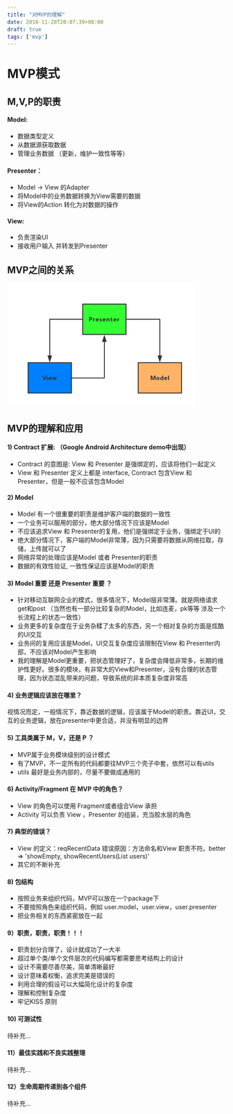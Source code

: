 ```yaml
---
title: "对MVP的理解"
date: 2018-11-28T20:07:39+08:00
draft: true
tags: ['mvp']
---
```



# MVP模式

## M,V,P的职责

#### Model: 
- 数据类型定义
- 从数据源获取数据
- 管理业务数据 （更新，维护一致性等等）

#### Presenter：
- Model → View 的Adapter
- 将Model中的业务数据转换为View需要的数据
- 将View的Action 转化为对数据的操作

#### View:
- 负责渲染UI
- 接收用户输入 并转发到Presenter

## MVP之间的关系
![mvp_relations.png](https://raw.githubusercontent.com/weixinfree/PickRepo/master/images/mvp.png)

## MVP的理解和应用
#### 1) Contract 扩展: （Google Android Architecture demo中出现）
- Contract 的意图是: View 和 Presenter 是强绑定的，应该将他们一起定义
- View 和 Presenter 定义上都是 interface, Contract 包含View 和 Presenter，但是一般不应该包含Model

#### 2) Model 
- Model 有一个很重要的职责是维护客户端的数据的一致性
- 一个业务可以服用的部分，绝大部分情况下应该是Model
- 不应该追求View 和 Presenter的复用，他们是强绑定于业务，强绑定于UI的
- 绝大部分情况下，客户端的Model非常薄，因为只需要将数据从网络拉取，存储，上传就可以了
- 网络异常的处理应该是Model 或者 Presenter的职责
- 数据的有效性验证, 一致性保证应该是Model的职责

#### 3) Model 重要 还是 Presenter 重要 ？
- 针对移动互联网企业的模式，很多情况下，Model层非常薄。就是网络请求get和post （当然也有一部分比较复杂的Model，比如连麦，pk等等 涉及一个长流程上的状态一致性）
- 业务更多的复杂度在于业务杂糅了太多的东西，另一个相对复杂的方面是炫酷的UI交互
- 业务间的复用应该是Model，UI交互复杂度应该限制在View 和 Presenter内部，不应该对Model产生影响
- 我的理解是Model更重要，把状态管理好了，复杂度会降低非常多，长期的维护性更好。很多的模块，有非常大的View和Presenter，没有合理的状态管理，因为状态混乱带来的问题，导致系统的非本质复杂度非常高

#### 4) 业务逻辑应该放在哪里？
视情况而定，一般情况下，靠近数据的逻辑，应该属于Model的职责。靠近UI，交互的业务逻辑，放在presenter中更合适，并没有明显的边界

#### 5) 工具类属于 M，V，还是 P ？
- MVP属于业务模块级别的设计模式
- 有了MVP，不一定所有的代码都要往MVP三个壳子中套，依然可以有utils
- utils 最好是业务内部的，尽量不要做成通用的

#### 6) Activity/Fragment 在 MVP 中的角色？
- View 的角色可以使用 Fragment或者组合View 承担
- Activity 可以负责 View ，Presenter 的组装，充当胶水层的角色

#### 7) 典型的错误？
- View 的定义：reqRecentData 错误原因：方法命名和View 职责不符。better => 'showEmpty, showRecentUsers(List<User> users)'
- 其它的不断补充

#### 8) 包结构
- 按照业务来组织代码，MVP可以放在一个package下
- 不要按照角色来组织代码，例如 user.model，user.view，user.presenter
- 把业务相关的东西紧密放在一起

#### 9）职责，职责，职责！！！
- 职责划分合理了，设计就成功了一大半
- 超过单个类/单个文件层次的代码编写都需要思考结构上的设计
- 设计不需要尽善尽美，简单清晰最好
- 设计意味着权衡，追求完美是错误的
- 利用合理的假设可以大幅简化设计的复杂度
- 理解和控制复杂度
- 牢记KISS 原则

#### 10) 可测试性
待补充...
#### 11）最佳实践和不良实践整理
待补充...
#### 12）生命周期传递到各个组件
待补充...